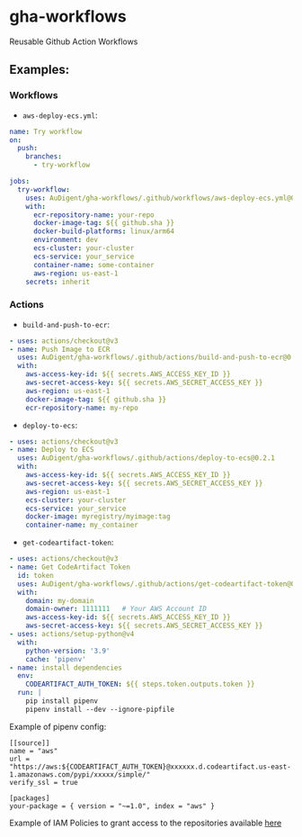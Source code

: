 # gha-workflows
Reusable Github Action Workflows

## Examples:

### Workflows

- `aws-deploy-ecs.yml`:
```yaml
name: Try workflow
on:
  push:
    branches:
      - try-workflow

jobs:
  try-workflow:
    uses: AuDigent/gha-workflows/.github/workflows/aws-deploy-ecs.yml@0.2.1
    with:
      ecr-repository-name: your-repo
      docker-image-tag: ${{ github.sha }}
      docker-build-platforms: linux/arm64
      environment: dev
      ecs-cluster: your-cluster
      ecs-service: your_service
      container-name: some-container
      aws-region: us-east-1
    secrets: inherit
```

### Actions

- `build-and-push-to-ecr`:
```yaml
- uses: actions/checkout@v3
- name: Push Image to ECR
  uses: AuDigent/gha-workflows/.github/actions/build-and-push-to-ecr@0.2.1
  with:
    aws-access-key-id: ${{ secrets.AWS_ACCESS_KEY_ID }}
    aws-secret-access-key: ${{ secrets.AWS_SECRET_ACCESS_KEY }}
    aws-region: us-east-1
    docker-image-tag: ${{ github.sha }}
    ecr-repository-name: my-repo
```

- `deploy-to-ecs`:
```yaml
- uses: actions/checkout@v3
- name: Deploy to ECS
  uses: AuDigent/gha-workflows/.github/actions/deploy-to-ecs@0.2.1
  with:
    aws-access-key-id: ${{ secrets.AWS_ACCESS_KEY_ID }}
    aws-secret-access-key: ${{ secrets.AWS_SECRET_ACCESS_KEY }}
    aws-region: us-east-1
    ecs-cluster: your-cluster
    ecs-service: your_service
    docker-image: myregistry/myimage:tag
    container-name: my_container
```

- `get-codeartifact-token`:
```yaml
- uses: actions/checkout@v3
- name: Get CodeArtifact Token
  id: token
  uses: AuDigent/gha-workflows/.github/actions/get-codeartifact-token@0.4.0
  with:
    domain: my-domain
    domain-owner: 1111111   # Your AWS Account ID
    aws-access-key-id: ${{ secrets.AWS_ACCESS_KEY_ID }}
    aws-secret-access-key: ${{ secrets.AWS_SECRET_ACCESS_KEY }}
- uses: actions/setup-python@v4
  with:
    python-version: '3.9'
    cache: 'pipenv'
- name: install dependencies
  env:
    CODEARTIFACT_AUTH_TOKEN: ${{ steps.token.outputs.token }}
  run: |
    pip install pipenv
    pipenv install --dev --ignore-pipfile
```

Example of pipenv config:
```
[[source]]
name = "aws"
url = "https://aws:${CODEARTIFACT_AUTH_TOKEN}@xxxxxx.d.codeartifact.us-east-1.amazonaws.com/pypi/xxxxx/simple/"
verify_ssl = true

[packages]
your-package = { version = "~=1.0", index = "aws" }
```

Example of IAM Policies to grant access to the repositories available [here](https://docs.aws.amazon.com/codeartifact/latest/ug/auth-and-access-control-iam-identity-based-access-control.html)